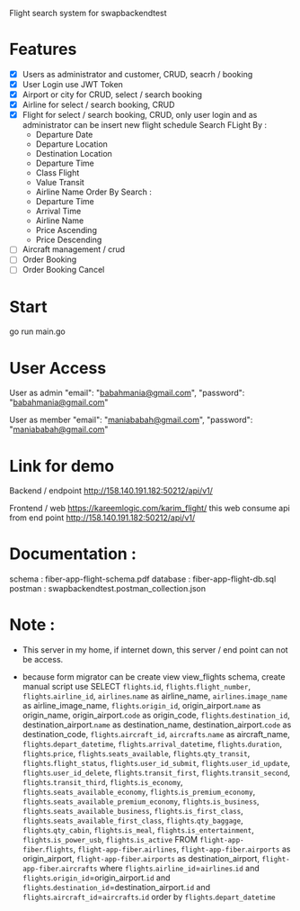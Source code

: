 Flight search system for swapbackendtest
# Features
- [X] Users as administrator and customer, CRUD, seacrh / booking
- [X] User Login use JWT Token
- [X] Airport or city for CRUD, select / search booking
- [X] Airline for select / search booking, CRUD
- [X] Flight for select / search booking, CRUD, only user login and as administrator can be insert new flight schedule
    Search FLight By :
    - Departure Date
    - Departure Location
    - Destination Location
    - Departure Time
    - Class Flight
    - Value Transit
    - Airline Name
    Order By Search :
    - Departure Time
    - Arrival Time
    - Airline Name
    - Price Ascending
    - Price Descending
- [ ] Aircraft management / crud
- [ ] Order Booking
- [ ] Order Booking Cancel

# Start 
go run main.go

# User Access 
User as admin
"email": "babahmania@gmail.com",
"password": "babahmania@gmail.com"

User as member
"email": "maniababah@gmail.com",
"password": "maniababah@gmail.com"

# Link for demo
Backend / endpoint
http://158.140.191.182:50212/api/v1/


Frontend / web
https://kareemlogic.com/karim_flight/
this web consume api from end point http://158.140.191.182:50212/api/v1/

# Documentation :
schema      : fiber-app-flight-schema.pdf
database    : fiber-app-flight-db.sql
postman     : swapbackendtest.postman_collection.json
# Note :
- This server in my home, if internet down, this server / end point can not be access.

- because form migrator can be create view view_flights schema, 
    create manual script use
        SELECT `flights`.`id`,
            `flights`.`flight_number`,
            `flights`.`airline_id`,
            `airlines`.`name` as airline_name,
            `airlines`.`image_name` as airline_image_name,
            `flights`.`origin_id`,
            origin_airport.`name` as origin_name,
            origin_airport.`code` as origin_code,
            `flights`.`destination_id`,
            destination_airport.`name` as destination_name,
            destination_airport.`code` as destination_code,
            `flights`.`aircraft_id`,
            `aircrafts`.`name` as aircraft_name,
            `flights`.`depart_datetime`,
            `flights`.`arrival_datetime`,
            `flights`.`duration`,
            `flights`.`price`,
            `flights`.`seats_available`,
            `flights`.`qty_transit`,
            `flights`.`flight_status`,
            `flights`.`user_id_submit`,
            `flights`.`user_id_update`,
            `flights`.`user_id_delete`,
            `flights`.`transit_first`,
            `flights`.`transit_second`,
            `flights`.`transit_third`,
            `flights`.`is_economy`,
            `flights`.`seats_available_economy`,
            `flights`.`is_premium_economy`,
            `flights`.`seats_available_premium_economy`,
            `flights`.`is_business`,
            `flights`.`seats_available_business`,
            `flights`.`is_first_class`,
            `flights`.`seats_available_first_class`,
            `flights`.`qty_baggage`,
            `flights`.`qty_cabin`,
            `flights`.`is_meal`,
            `flights`.`is_entertainment`,
            `flights`.`is_power_usb`,
            `flights`.`is_active`
        FROM `flight-app-fiber`.`flights`, `flight-app-fiber`.`airlines`, 
        `flight-app-fiber`.`airports` as origin_airport, `flight-app-fiber`.`airports` as destination_airport, 
        `flight-app-fiber`.`aircrafts` 
        where `flights`.`airline_id`=`airlines`.`id` and 
        `flights`.`origin_id`=origin_airport.`id` and
        `flights`.`destination_id`=destination_airport.`id` and 
        `flights`.`aircraft_id`=`aircrafts`.`id`
        order by `flights`.`depart_datetime`






